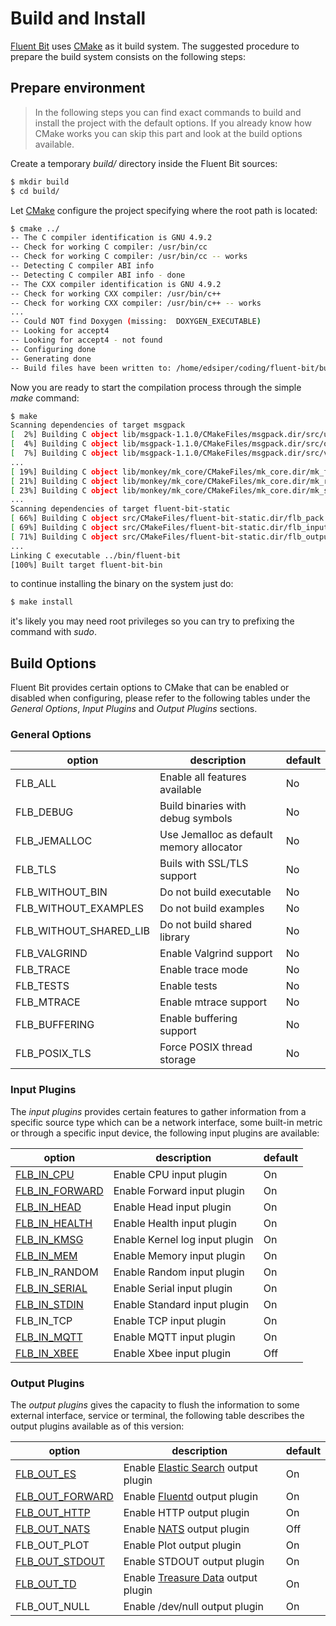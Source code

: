 # Build and Install

[Fluent Bit](http://fluentbit.io) uses [CMake](http://cmake.org) as it build system. The suggested procedure to prepare the build system consists on the following steps:

## Prepare environment

> In the following steps you can find exact commands to build and install the project with the default options. If you already know how CMake works you can skip this part and look at the build options available.

Create a temporary _build/_ directory inside the Fluent Bit sources:

```bash
$ mkdir build
$ cd build/
```

Let [CMake](http://cmake.org) configure the project specifying where the root path is located:


```bash
$ cmake ../
-- The C compiler identification is GNU 4.9.2
-- Check for working C compiler: /usr/bin/cc
-- Check for working C compiler: /usr/bin/cc -- works
-- Detecting C compiler ABI info
-- Detecting C compiler ABI info - done
-- The CXX compiler identification is GNU 4.9.2
-- Check for working CXX compiler: /usr/bin/c++
-- Check for working CXX compiler: /usr/bin/c++ -- works
...
-- Could NOT find Doxygen (missing:  DOXYGEN_EXECUTABLE)
-- Looking for accept4
-- Looking for accept4 - not found
-- Configuring done
-- Generating done
-- Build files have been written to: /home/edsiper/coding/fluent-bit/build
```

Now you are ready to start the compilation process through the simple _make_ command:

```bash
$ make
Scanning dependencies of target msgpack
[  2%] Building C object lib/msgpack-1.1.0/CMakeFiles/msgpack.dir/src/unpack.c.o
[  4%] Building C object lib/msgpack-1.1.0/CMakeFiles/msgpack.dir/src/objectc.c.o
[  7%] Building C object lib/msgpack-1.1.0/CMakeFiles/msgpack.dir/src/version.c.o
...
[ 19%] Building C object lib/monkey/mk_core/CMakeFiles/mk_core.dir/mk_file.c.o
[ 21%] Building C object lib/monkey/mk_core/CMakeFiles/mk_core.dir/mk_rconf.c.o
[ 23%] Building C object lib/monkey/mk_core/CMakeFiles/mk_core.dir/mk_string.c.o
...
Scanning dependencies of target fluent-bit-static
[ 66%] Building C object src/CMakeFiles/fluent-bit-static.dir/flb_pack.c.o
[ 69%] Building C object src/CMakeFiles/fluent-bit-static.dir/flb_input.c.o
[ 71%] Building C object src/CMakeFiles/fluent-bit-static.dir/flb_output.c.o
...
Linking C executable ../bin/fluent-bit
[100%] Built target fluent-bit-bin
```

to continue installing the binary on the system just do:

```bash
$ make install
```

it's likely you may need root privileges so you can try to prefixing the command with _sudo_.

## Build Options

Fluent Bit provides certain options to CMake that can be enabled or disabled when configuring, please refer to the following tables under the _General Options_, _Input Plugins_ and _Output Plugins_ sections.

### General Options

| option                 |  description                             | default  |
|------------------------|------------------------------------------|----------|
| FLB_ALL                | Enable all features available            | No       |
| FLB_DEBUG              | Build binaries with debug symbols        | No       |
| FLB_JEMALLOC           | Use Jemalloc as default memory allocator | No       |
| FLB_TLS                | Buils with SSL/TLS support               | No       |
| FLB_WITHOUT_BIN        | Do not build executable                  | No       |
| FLB_WITHOUT_EXAMPLES   | Do not build examples                    | No       |
| FLB_WITHOUT_SHARED_LIB | Do not build shared library              | No       |
| FLB_VALGRIND           | Enable Valgrind support                  | No       |
| FLB_TRACE              | Enable trace mode                        | No       |
| FLB_TESTS              | Enable tests                             | No       |
| FLB_MTRACE             | Enable mtrace support                    | No       |
| FLB_BUFFERING          | Enable buffering support                 | No       |
| FLB_POSIX_TLS          | Force POSIX thread storage               | No       |

### Input Plugins

The _input plugins_ provides certain features to gather information from a specific source type which can be a
network interface, some built-in metric or through a specific input device, the following input plugins are
available:

| option           |  description                                      | default  |
|------------------|---------------------------------------------------|----------|
| [FLB_IN_CPU](../input/cpu.md)      | Enable CPU input plugin              | On |
| [FLB_IN_FORWARD](../input/forward.md) | Enable Forward input plugin       | On |
| [FLB_IN_HEAD](../input/head.md)    | Enable Head input plugin             | On |
| [FLB_IN_HEALTH](../input/health.md)| Enable Health input plugin           | On |
| [FLB_IN_KMSG](../input/kmsg.md)    | Enable Kernel log input plugin       | On |
| [FLB_IN_MEM](../input/mem.md)      | Enable Memory input plugin           | On |
| FLB_IN_RANDOM                      | Enable Random input plugin           | On |
| [FLB_IN_SERIAL](../input/serial.md)| Enable Serial input plugin           | On |
| [FLB_IN_STDIN](../input/stdin.md)  | Enable Standard input plugin         | On |
| FLB_IN_TCP                         | Enable TCP input plugin              | On |
| [FLB_IN_MQTT](../input/mqtt.md)    | Enable MQTT input plugin             | On |
| [FLB_IN_XBEE](../input/xbee.md)    | Enable Xbee input plugin             | Off |

### Output Plugins

The _output plugins_ gives the capacity to flush the information to some external interface, service or terminal, the following table describes the output plugins available as of this version:

| option           |  description                         | default  |
|------------------|--------------------------------------|----------|
| [FLB_OUT_ES](../output/elasticsearch.md) | Enable [Elastic Search](http://www.elastic.co) output plugin | On |
| [FLB_OUT_FORWARD](../output/forward.md) | Enable [Fluentd](http://www.fluentd.org) output plugin | On |
| [FLB_OUT_HTTP](../output/http.md) | Enable HTTP output plugin          | On       |
| [FLB_OUT_NATS](../output/nats.md) | Enable [NATS](http://www.nats.io) output plugin | Off |
| FLB_OUT_PLOT                      | Enable Plot output plugin                | On |
| [FLB_OUT_STDOUT](../output/stdout.md) | Enable STDOUT output plugin          | On |
| [FLB_OUT_TD](../output/td.md) | Enable [Treasure Data](http://www.treasuredata.com) output plugin | On |
| FLB_OUT_NULL                  | Enable /dev/null output plugin               | On |
